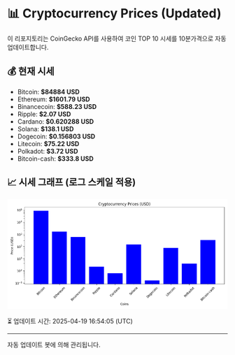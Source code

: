 
# 📊 Cryptocurrency Prices (Updated)

이 리포지토리는 CoinGecko API를 사용하여 코인 TOP 10 시세를 10분가격으로 자동 업데이트합니다.

## 💰 현재 시세
- Bitcoin: **$84884 USD**
- Ethereum: **$1601.79 USD**
- Binancecoin: **$588.23 USD**
- Ripple: **$2.07 USD**
- Cardano: **$0.620288 USD**
- Solana: **$138.1 USD**
- Dogecoin: **$0.156803 USD**
- Litecoin: **$75.22 USD**
- Polkadot: **$3.72 USD**
- Bitcoin-cash: **$333.8 USD**

## 📈 시세 그래프 (로그 스케일 적용)
![Crypto Prices](crypto_prices.png)

⏳ 업데이트 시간: 2025-04-19 16:54:05 (UTC)

---
자동 업데이트 봇에 의해 관리됩니다.
